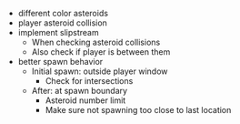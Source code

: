 - different color asteroids
- player asteroid collision
- implement slipstream
	- When checking asteroid collisions
	- Also check if player is between them
- better spawn behavior
	- Initial spawn: outside player window
		- Check for intersections
	- After: at spawn boundary
		- Asteroid number limit
		- Make sure not spawning too close to last location
